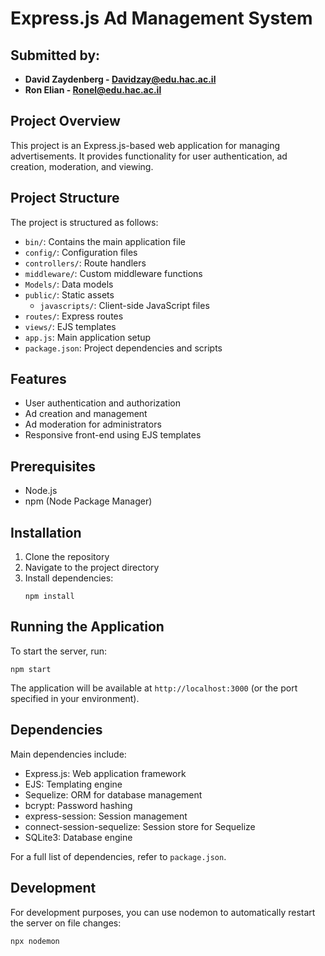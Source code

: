 # Express.js Ad Management System

## Submitted by:
- **David Zaydenberg - Davidzay@edu.hac.ac.il**
- **Ron Elian - Ronel@edu.hac.ac.il**

## Project Overview

This project is an Express.js-based web application for managing advertisements. It provides functionality for user authentication, ad creation, moderation, and viewing.

## Project Structure

The project is structured as follows:

- `bin/`: Contains the main application file
- `config/`: Configuration files
- `controllers/`: Route handlers
- `middleware/`: Custom middleware functions
- `Models/`: Data models
- `public/`: Static assets
  - `javascripts/`: Client-side JavaScript files
- `routes/`: Express routes
- `views/`: EJS templates
- `app.js`: Main application setup
- `package.json`: Project dependencies and scripts

## Features

- User authentication and authorization
- Ad creation and management
- Ad moderation for administrators
- Responsive front-end using EJS templates

## Prerequisites

- Node.js
- npm (Node Package Manager)

## Installation

1. Clone the repository
2. Navigate to the project directory
3. Install dependencies:
   ```
   npm install
   ```

## Running the Application

To start the server, run:

```
npm start
```

The application will be available at `http://localhost:3000` (or the port specified in your environment).

## Dependencies

Main dependencies include:

- Express.js: Web application framework
- EJS: Templating engine
- Sequelize: ORM for database management
- bcrypt: Password hashing
- express-session: Session management
- connect-session-sequelize: Session store for Sequelize
- SQLite3: Database engine

For a full list of dependencies, refer to `package.json`.

## Development

For development purposes, you can use nodemon to automatically restart the server on file changes:

```
npx nodemon
```

